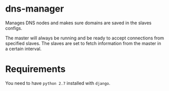 # dns-manager
Manages DNS nodes and makes sure domains are saved in the slaves configs.

The master will always be running and be ready to accept connections from specified slaves. The slaves are set to fetch information from the master in a certain interval.

# Requirements
You need to have `python 2.7` installed with `django`.
